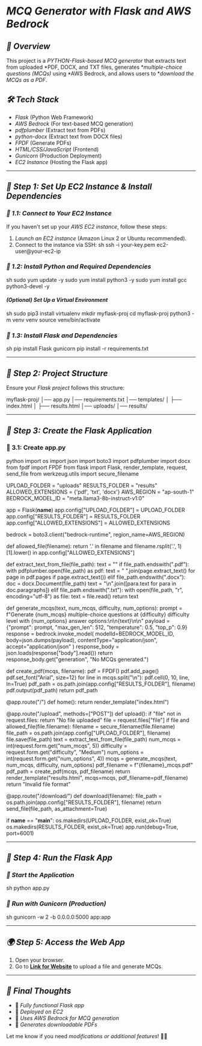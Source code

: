 # *MCQ Generator with Flask and AWS Bedrock*

## *📌 Overview*
This project is a *PYTHON-Flask-based MCQ generator* that extracts text from uploaded *PDF, DOCX, and TXT files, generates **multiple-choice questions (MCQs)* using *AWS Bedrock, and allows users to **download the MCQs as a PDF*.

## *🛠 Tech Stack*
- *Flask* (Python Web Framework)
- *AWS Bedrock* (For text-based MCQ generation)
- *pdfplumber* (Extract text from PDFs)
- *python-docx* (Extract text from DOCX files)
- *FPDF* (Generate PDFs)
- *HTML/CSS/JavaScript* (Frontend)
- *Gunicorn* (Production Deployment)
- *EC2 Instance* (Hosting the Flask app)

---

## *🚀 Step 1: Set Up EC2 Instance & Install Dependencies*
### *🔹 1.1: Connect to Your EC2 Instance*
If you haven't set up your *AWS EC2 instance*, follow these steps:

1. *Launch an EC2 instance* (Amazon Linux 2 or Ubuntu recommended).
2. Connect to the instance via SSH:
   sh
   ssh -i your-key.pem ec2-user@your-ec2-ip
   

### *🔹 1.2: Install Python and Required Dependencies*
sh
sudo yum update -y
sudo yum install python3 -y
sudo yum install gcc python3-devel -y


#### *(Optional) Set Up a Virtual Environment*
sh
sudo pip3 install virtualenv
mkdir myflask-proj
cd myflask-proj
python3 -m venv venv
source venv/bin/activate


### *🔹 1.3: Install Flask and Dependencies*
sh
pip install Flask gunicorn
pip install -r requirements.txt


---

## *📝 Step 2: Project Structure*
Ensure your *Flask project* follows this structure:

myflask-proj/
│── app.py
│── requirements.txt
│── templates/
│   ├── index.html
│   ├── results.html
│── uploads/
│── results/


---

## *📌 Step 3: Create the Flask Application*
### **📝 3.1: Create app.py**
python
import os
import json
import boto3
import pdfplumber
import docx
from fpdf import FPDF
from flask import Flask, render_template, request, send_file
from werkzeug.utils import secure_filename

UPLOAD_FOLDER = "uploads"
RESULTS_FOLDER = "results"
ALLOWED_EXTENSIONS = {'pdf', 'txt', 'docx'}
AWS_REGION = "ap-south-1"
BEDROCK_MODEL_ID = "meta.llama3-8b-instruct-v1:0"

app = Flask(__name__)
app.config["UPLOAD_FOLDER"] = UPLOAD_FOLDER
app.config["RESULTS_FOLDER"] = RESULTS_FOLDER
app.config["ALLOWED_EXTENSIONS"] = ALLOWED_EXTENSIONS

bedrock = boto3.client("bedrock-runtime", region_name=AWS_REGION)

def allowed_file(filename):
    return '.' in filename and filename.rsplit('.', 1)[1].lower() in app.config["ALLOWED_EXTENSIONS"]

def extract_text_from_file(file_path):
    text = ""
    if file_path.endswith(".pdf"):
        with pdfplumber.open(file_path) as pdf:
            text = " ".join(page.extract_text() for page in pdf.pages if page.extract_text())
    elif file_path.endswith(".docx"):
        doc = docx.Document(file_path)
        text = "\n".join([para.text for para in doc.paragraphs])
    elif file_path.endswith(".txt"):
        with open(file_path, "r", encoding="utf-8") as file:
            text = file.read()
    return text

def generate_mcqs(text, num_mcqs, difficulty, num_options):
    prompt = f"Generate {num_mcqs} multiple-choice questions at {difficulty} difficulty level with {num_options} answer options:\n\n{text}\n\n"
    payload = {"prompt": prompt, "max_gen_len": 512, "temperature": 0.5, "top_p": 0.9}
    response = bedrock.invoke_model(
        modelId=BEDROCK_MODEL_ID,
        body=json.dumps(payload),
        contentType="application/json",
        accept="application/json"
    )
    response_body = json.loads(response["body"].read())
    return response_body.get("generation", "No MCQs generated.")

def create_pdf(mcqs, filename):
    pdf = FPDF()
    pdf.add_page()
    pdf.set_font("Arial", size=12)
    for line in mcqs.split("\n"):
        pdf.cell(0, 10, line, ln=True)
    pdf_path = os.path.join(app.config["RESULTS_FOLDER"], filename)
    pdf.output(pdf_path)
    return pdf_path

@app.route("/")
def home():
    return render_template("index.html")

@app.route("/upload", methods=["POST"])
def upload():
    if "file" not in request.files:
        return "No file uploaded"
    file = request.files["file"]
    if file and allowed_file(file.filename):
        filename = secure_filename(file.filename)
        file_path = os.path.join(app.config["UPLOAD_FOLDER"], filename)
        file.save(file_path)
        text = extract_text_from_file(file_path)
        num_mcqs = int(request.form.get("num_mcqs", 5))
        difficulty = request.form.get("difficulty", "Medium")
        num_options = int(request.form.get("num_options", 4))
        mcqs = generate_mcqs(text, num_mcqs, difficulty, num_options)
        pdf_filename = f"{filename}_mcqs.pdf"
        pdf_path = create_pdf(mcqs, pdf_filename)
        return render_template("results.html", mcqs=mcqs, pdf_filename=pdf_filename)
    return "Invalid file format"

@app.route("/download/<filename>")
def download(filename):
    file_path = os.path.join(app.config["RESULTS_FOLDER"], filename)
    return send_file(file_path, as_attachment=True)

if __name__ == "__main__":
    os.makedirs(UPLOAD_FOLDER, exist_ok=True)
    os.makedirs(RESULTS_FOLDER, exist_ok=True)
    app.run(debug=True, port=6001)


---

## *🚀 Step 4: Run the Flask App*
### *🔹 Start the Application*
sh
python app.py


### *🔹 Run with Gunicorn (Production)*
sh
gunicorn -w 2 -b 0.0.0.0:5000 app:app


---

## *🌍 Step 5: Access the Web App*
1. Open your browser.
2. Go to **[Link for Website](http://13.233.153.193:5000)** to upload a file and generate MCQs.

---

## *🚀 Final Thoughts*
- 🎯 *Fully functional Flask app*
- 🚀 *Deployed on EC2*
- 📜 *Uses AWS Bedrock for MCQ generation*
- 📄 *Generates downloadable PDFs*

Let me know if you need *modifications or additional features*! 🚀🔥
